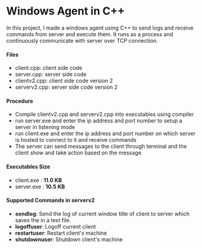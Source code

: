 # Windows Agent in C++

In this project, I made a windows agent using C++ to send logs and receive commands from server and execute them. It runs as a process and continuously communicate with server over TCP connection.

<h4>Files</h4>
<ul>
	<li>client.cpp: client side code</li>
	<li>server.cpp: server side code</li>
	<li>clientv2.cpp: client side code version 2</li>
	<li>serverv2.cpp: server side code version 2</li>
</ul>

<h4>Procedure</h4>
<ul>
	<li>Compile clientv2.cpp and serverv2.cpp into executables using compiler</li>
	<li>run server.exe and enter the ip address and port number to setup a server in listening mode</li>
	<li>run client.exe and enter the ip address and port number on which server is hosted to connect to it and receive commands</li>
	<li>The server can send messages to the client through terminal and the client show and take action based on the message</li>
</ul>

<h4>Executables Size</h4>
<ul>
	<li>client.exe : <strong>11.0 KB</strong></li>
	<li>server.exe : <strong>10.5 KB</strong></li>
</ul>

<h4>Supported Commands in serverv2</h4>
<ul>
	<li><strong>sendlog</strong>: Send the log of current window title of client to server which saves the in a text file.</li>
	<li><strong>logoffuser</strong>: Logoff current client</li>
	<li><strong>restartuser</strong>: Restart client's machine</li>
	<li><strong>shutdownuser</strong>: Shutdown client's machine</li>
</ul>

